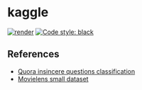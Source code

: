 # kaggle

[![render](https://img.shields.io/badge/render-nbviewer-orange)](https://nbviewer.jupyter.org/github/alexandru-dinu/kaggle/tree/master/)
[![Code style: black](https://img.shields.io/badge/code%20style-black-000000.svg)](https://github.com/psf/black)

## References

- [Quora insincere questions classification](https://www.kaggle.com/c/quora-insincere-questions-classification)
- [Movielens small dataset](https://www.kaggle.com/sengzhaotoo/movielens-small)
